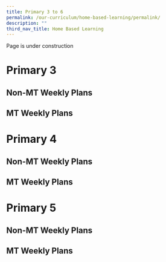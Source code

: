 ```yaml
---
title: Primary 3 to 6
permalink: /our-curriculum/home-based-learning/permalink/
description: ""
third_nav_title: Home Based Learning
---
```

Page is under construction

# Primary 3
## Non-MT Weekly Plans
## MT Weekly Plans

# Primary 4
## Non-MT Weekly Plans
## MT Weekly Plans

# Primary 5
## Non-MT Weekly Plans
## MT Weekly Plans